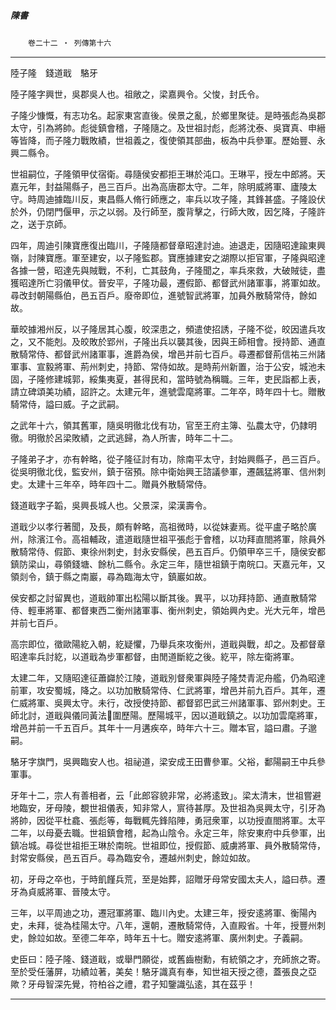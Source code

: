 

##### 陳書
　　`卷二十二 ‧ 列傳第十六`

* * *

陸子隆　錢道戢　駱牙

陸子隆字興世，吳郡吳人也。祖敞之，梁嘉興令。父悛，封氏令。

子隆少慷慨，有志功名。起家東宮直後。侯景之亂，於鄉里聚徒。是時張彪為吳郡太守，引為將帥。彪徙鎮會稽，子隆隨之。及世祖討彪，彪將沈泰、吳寶真、申縉等皆降，而子隆力戰敗績，世祖義之，復使領其部曲，板為中兵參軍。歷始豐、永興二縣令。

世祖嗣位，子隆領甲仗宿衛。尋隨侯安都拒王琳於沌口。王琳平，授左中郎將。天嘉元年，封益陽縣子，邑三百戶。出為高唐郡太守。二年，除明威將軍、廬陵太守。時周迪據臨川反，東昌縣人脩行師應之，率兵以攻子隆，其鋒甚盛。子隆設伏於外，仍閉門偃甲，示之以弱。及行師至，腹背擊之，行師大敗，因乞降，子隆許之，送于京師。

四年，周迪引陳寶應復出臨川，子隆隨都督章昭達討迪。迪退走，因隨昭達踰東興嶺，討陳寶應。軍至建安，以子隆監郡。寶應據建安之湖際以拒官軍，子隆與昭達各據一營，昭達先與賊戰，不利，亡其鼓角，子隆聞之，率兵來救，大破賊徒，盡獲昭達所亡羽儀甲仗。晉安平，子隆功最，遷假節、都督武州諸軍事，將軍如故。尋改封朝陽縣伯，邑五百戶。廢帝即位，進號智武將軍，加員外散騎常侍，餘如故。

華皎據湘州反，以子隆居其心腹，皎深患之，頻遣使招誘，子隆不從，皎因遣兵攻之，又不能剋。及皎敗於郢州，子隆出兵以襲其後，因與王師相會。授持節、通直散騎常侍、都督武州諸軍事，進爵為侯，增邑并前七百戶。尋遷都督荊信祐三州諸軍事、宣毅將軍、荊州刺史，持節、常侍如故。是時荊州新置，治于公安，城池未固，子隆修建城郭，綏集夷夏，甚得民和，當時號為稱職。三年，吏民詣都上表，請立碑頌美功績，詔許之。太建元年，進號雲麾將軍。二年卒，時年四十七。贈散騎常侍，謚曰威。子之武嗣。

之武年十六，領其舊軍，隨吳明徹北伐有功，官至王府主簿、弘農太守，仍隷明徹。明徹於呂梁敗績，之武逃歸，為人所害，時年二十二。

子隆弟子才，亦有幹略，從子隆征討有功，除南平太守，封始興縣子，邑三百戶。從吳明徹北伐，監安州，鎮于宿預。除中衛始興王諮議參軍，遷飆猛將軍、信州刺史。太建十三年卒，時年四十二。贈員外散騎常侍。

錢道戢字子韜，吳興長城人也。父景深，梁漢壽令。

道戢少以孝行著聞，及長，頗有幹略，高祖微時，以從妹妻焉。從平盧子略於廣州，除濱江令。高祖輔政，遣道戢隨世祖平張彪于會稽，以功拜直閤將軍，除員外散騎常侍、假節、東徐州刺史，封永安縣侯，邑五百戶。仍領甲卒三千，隨侯安都鎮防梁山，尋領錢塘、餘杭二縣令。永定三年，隨世祖鎮于南皖口。天嘉元年，又領剡令，鎮于縣之南巖，尋為臨海太守，鎮巖如故。

侯安都之討留異也，道戢帥軍出松陽以斷其後。異平，以功拜持節、通直散騎常侍、輕車將軍、都督東西二衡州諸軍事、衡州刺史，領始興內史。光大元年，增邑并前七百戶。

高宗即位，徵歐陽紇入朝，紇疑懼，乃舉兵來攻衡州，道戢與戰，却之。及都督章昭達率兵討紇，以道戢為步軍都督，由閒道斷紇之後。紇平，除左衛將軍。

太建二年，又隨昭達征蕭巋於江陵，道戢別督衆軍與陸子隆焚青泥舟艦，仍為昭達前軍，攻安蜀城，降之。以功加散騎常侍、仁武將軍，增邑并前九百戶。其年，遷仁威將軍、吳興太守。未行，改授使持節、都督郢巴武三州諸軍事、郢州刺史。王師北討，道戢與儀同黃法𣰋圍歷陽。歷陽城平，因以道戢鎮之。以功加雲麾將軍，增邑并前一千五百戶。其年十一月遘疾卒，時年六十三。贈本官，謚曰肅。子邈嗣。

駱牙字旗門，吳興臨安人也。祖祕道，梁安成王田曹參軍。父裕，鄱陽嗣王中兵參軍事。

牙年十二，宗人有善相者，云「此郎容貌非常，必將逺致」。梁太清末，世祖嘗避地臨安，牙母陵，覩世祖儀表，知非常人，賔待甚厚。及世祖為吳興太守，引牙為將帥，因從平杜龕、張彪等，每戰輒先鋒陷陣，勇冠衆軍，以功授直閤將軍。太平二年，以母憂去職。世祖鎮會稽，起為山陰令。永定三年，除安東府中兵參軍，出鎮冶城。尋從世祖拒王琳於南皖。世祖即位，授假節、威虜將軍、員外散騎常侍，封常安縣侯，邑五百戶。尋為臨安令，遷越州刺史，餘竝如故。

初，牙母之卒也，于時飢饉兵荒，至是始葬，詔贈牙母常安國太夫人，謚曰恭。遷牙為貞威將軍、晉陵太守。

三年，以平周迪之功，遷冠軍將軍、臨川內史。太建三年，授安逺將軍、衡陽內史，未拜，徙為桂陽太守。八年，還朝，遷散騎常侍，入直殿省。十年，授豐州刺史，餘竝如故。至德二年卒，時年五十七。贈安逺將軍、廣州刺史。子義嗣。

史臣曰：陸子隆、錢道戢，或舉門願從，或舊齒樹勳，有統領之才，充師旅之寄。至於受任藩屏，功績竝著，美矣！駱牙識真有奉，知世祖天授之德，蓋張良之亞歟？牙母智深先覺，符柏谷之禮，君子知鑒識弘逺，其在茲乎！

* * *


